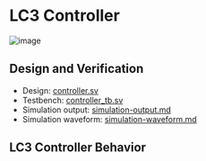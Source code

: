 # LC3 Controller
![image](https://github.com/coolnikitav/learning/assets/30304422/bef42f9f-6492-4fa8-a03a-e05b792df75a)

## Design and Verification
- Design: [controller.sv](controller.sv)
- Testbench: [controller_tb.sv](controller_tb.sv)
- Simulation output: [simulation-output.md](simulation-output.md)
- Simulation waveform: [simulation-waveform.md](simulation-waveform.md)

## LC3 Controller Behavior

##
